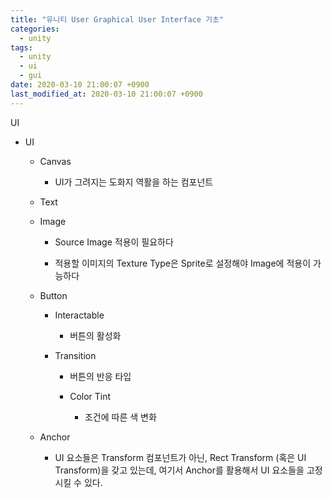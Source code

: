 ```yaml
---
title: "유니티 User Graphical User Interface 기초"
categories:
  - unity
tags:
  - unity
  - ui
  - gui
date: 2020-03-10 21:00:07 +0900
last_modified_at: 2020-03-10 21:00:07 +0900
---
```


UI

- UI

  - Canvas

    - UI가 그려지는 도화지 역활을 하는 컴포넌트

  - Text

  - Image

    - Source Image 적용이 필요하다

    - 적용할 이미지의 Texture Type은 Sprite로 설정해야 Image에 적용이 가능하다

  - Button

    - Interactable

      - 버튼의 활성화

    - Transition

      - 버튼의 반응 타입

      - Color Tint

        - 조건에 따른 색 변화

  - Anchor

    - UI 요소들은 Transform 컴포넌트가 아닌, Rect Transform (혹은 UI Transform)을 갖고 있는데, 여기서 Anchor를 활용해서 UI 요소들을 고정시킬 수 있다.
